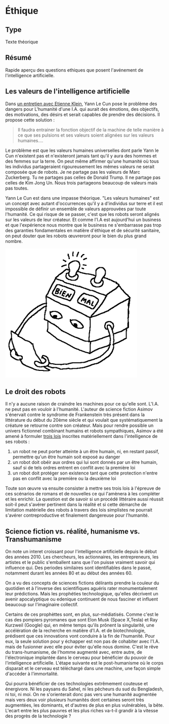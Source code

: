Éthique
=======

Type
----

Texte théorique

Résumé
------

Rapide aperçu des questions ethiques que posent l'avénement de l'intelligence artificielle.

Les valeurs de l'intelligence artificielle
------------------------------------------

Dans [un entretien avec Etienne Klein](https://www.franceculture.fr/emissions/la-conversation-scientifique/lintelligence-peut-elle-devenir-artificielle), Yann Le Cun pose le problème des dangers pour L'humanité d'une I.A. qui aurait des émotions, des objectifs, des motivations, des désirs et serait capables de prendre des décisions. Il propose cette solution :

>  Il faudra entrainer la fonction objectif de la machine de telle manière à ce que ses pulsions et ses valeurs soient alignées sur les valeurs humaines….

Le problème est que les valeurs humaines universelles dont parle Yann le Cun n'existent pas et n'existeront jamais tant qu'il y aura des hommes et des femmes sur la terre. On peut même affirmer qu'une humanité où tous les individus partageraient rigoureusement les mêmes valeurs ne serait composée que de robots. Je ne partage pas les valeurs de Marc Zuckerberg. Tu ne partages pas celles de Donald Trump. Il ne partage pas celles de Kim Jong Un. Nous trois partageons beaucoup de valeurs mais pas toutes. 

Yann Le Cun est dans une impasse théorique. "Les valeurs humaines" est un concept avec autant d'occurrences qu'il y a d'individus sur terre et il est impossible de définir un ensemble de valeurs approuvées par toute l'humanité. Ce qui risque de se passer, c'est que les robots seront alignés sur les valeurs de leur créateur. Et comme l'I.A est aujourd'hui un business et que l'expérience nous montre que le business ne s'embarrasse pas trop des garanties fondamentales en matière d'éthique et de sécurité sanitaire, on peut douter que les robots œuvreront pour le bien du plus grand nombre.

![](../ressources/dessin5.png)

Le droit des robots
-------------------

Il n'y a aucune raison de craindre les machines pour ce qu'elle sont. L'I.A. ne peut pas en vouloir à l'humanité. L'auteur de science fiction Asimov s'énervait contre le syndrome de Frankenstein très présent dans la littérature du début du 20ème siècle et qui voulait que systématiquement la créature se retourne contre son créateur. Mais pour rendre possible un univers fictionnel combinant humains et robots sympathiques, Asimov a été amené à formuler [trois lois](https://fr.wikipedia.org/wiki/Trois_lois_de_la_robotique) inscrites matériellement dans l'intelligence de ses robots :

1.   un robot ne peut porter atteinte à un être humain, ni, en restant passif, permettre qu'un être humain soit exposé au danger 
2.   un robot doit obéir aux ordres qui lui sont donnés par un être humain, sauf si de tels ordres entrent en conflit avec la première loi
3.   un robot doit protéger son existence tant que cette protection n'entre pas en conflit avec la première ou la deuxième loi

Toute son œuvre va ensuite consister à mettre ses trois lois à l'épreuve de ces scénarios de romans et de nouvelles ce qui l'amènera à les compléter et les enrichir. La question est de savoir si un procédé littéraire aussi réussit soit-il peut s'avérer pertinent dans la réalité et si cette démarche de limitation matérielle des robots à travers des lois simplistes ne pourrait s'avérer contreproductive et finalement dangereuse pour l'humanité.

Science fiction vs. réalité, humanisme vs. Transhumanisme
---------------------------------------------------------

On note un interet croissant pour l'intelligence artificielle depuis le début des années 2010. Les chercheurs, les actionnaires, les entrepreneurs, les artistes et le public s'emballent sans que l'on puisse vraiment savoir qui influence qui. Des periodes similaires sont identifiables dans le passé, notamment durant les années 80 et au début des années 60.

On a vu des concepts de sciences fictions délirants prendre la couleur du quotidien et à l'inverse des scientifiques aguéris rater monumentalement leur prédictions. Mais les prophéties technologique, qu'elles décrivent un avenir apocalyptique ou edenique continuent de nous fasciner et influent beaucoup sur l'imaginaire collectif.

Certains de ces prophèttes sont, en plus, sur-médiatisés. Comme c'est le cas des pompiers pyromanes que sont Elon Musk (Space X,Tesla) et Ray Kurzweil (Google) qui, en même temps qu'ils prônent la singularité, une accélération de la recherche en matière d'I.A. et de biotechnologie, prédisent que ces innovations vont conduire à la fin de l'humanité. Pour eux, la seule solution pour y échapper est non pas de cohabiter avec l'I.A. mais de fusionner avec elle pour éviter qu'elle nous domine. C'est le rêve du trans-humanisme, de l'homme augmenté avec, entre autre, de l'électronique implantée dans le cerveau pour bénéficier du pouvoir de l'intelligence artificielle. L'étape suivante est le post-humanisme où le corps disparait et le cerveau est téléchargé dans une machine, une façon simple d'accéder à l'immortalité.

Qui pourra bénéficier de ces technologies extrêmement couteuse et énergivore. Ni les paysans du Sahel, ni les pêcheurs du sud du Bengladesh, ni toi, ni moi. On ne s'orienterait donc pas vers une humanité augmentée mais vers deux voir plusieurs humanités dont certaines seront très augmentées, les dominants, et d'autres de plus en plus vulnérables, la bête. L'ecart entre les plus pauvres et les plus riches va-t-il grandir à la vitesse des progrès de la technologie ?
